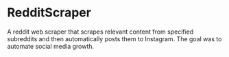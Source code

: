 # RedditScraper
A reddit web scraper that scrapes relevant content from specified subreddits and then automatically posts them to Instagram. The goal was to automate social media growth.
